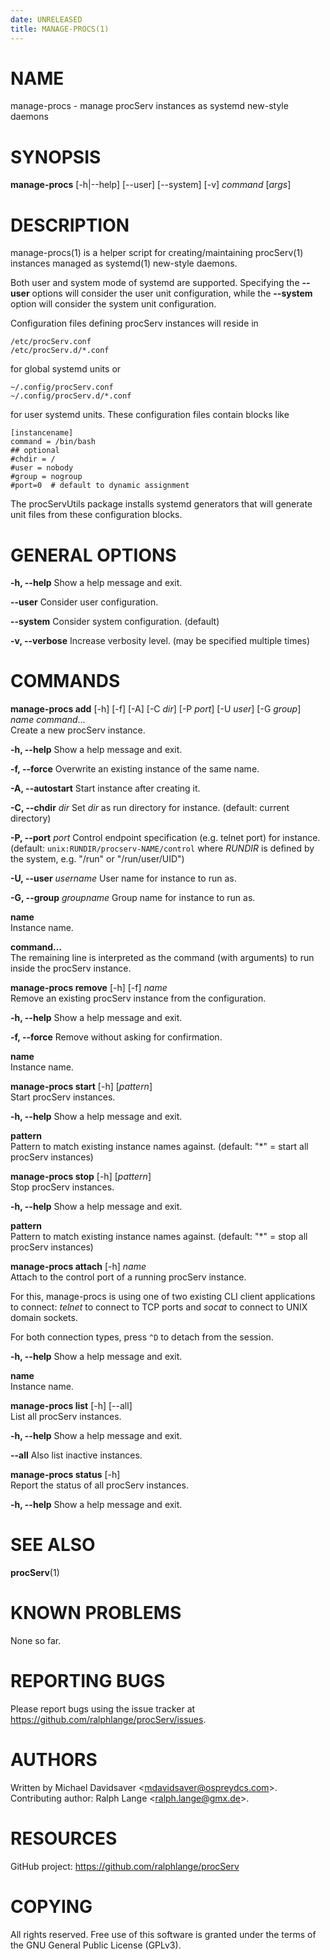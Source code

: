 ```yaml
---
date: UNRELEASED
title: MANAGE-PROCS(1)
---
```


# NAME

manage-procs - manage procServ instances as systemd new-style daemons

# SYNOPSIS

**manage-procs** \[-h\|--help\] \[--user\] \[--system\] \[-v\] *command*
\[*args*\]

# DESCRIPTION

manage-procs(1) is a helper script for creating/maintaining procServ(1)
instances managed as systemd(1) new-style daemons.

Both user and system mode of systemd are supported. Specifying the
**--user** options will consider the user unit configuration, while
the **--system** option will consider the system unit configuration.

Configuration files defining procServ instances will reside in

    /etc/procServ.conf
    /etc/procServ.d/*.conf

for global systemd units or

    ~/.config/procServ.conf
    ~/.config/procServ.d/*.conf

for user systemd units. These configuration files contain blocks like

    [instancename]
    command = /bin/bash
    ## optional
    #chdir = /
    #user = nobody
    #group = nogroup
    #port=0  # default to dynamic assignment

The procServUtils package installs systemd generators that will generate
unit files from these configuration blocks.

# GENERAL OPTIONS

**-h, --help**
Show a help message and exit.

**--user**
Consider user configuration.

**--system**
Consider system configuration. (default)

**-v, --verbose**
Increase verbosity level. (may be specified multiple times)

# COMMANDS

**manage-procs add** \[-h\] \[-f\] \[-A\] \[-C *dir*\] \[-P *port*\] \[-U *user*\] \[-G *group*\] *name* *command*…​  
Create a new procServ instance.

**-h, --help**
Show a help message and exit.

**-f, --force**
Overwrite an existing instance of the same name.

**-A, --autostart**
Start instance after creating it.

**-C, --chdir** *dir*
Set *dir* as run directory for instance. (default: current directory)

**-P, --port** *port*
Control endpoint specification (e.g. telnet port) for instance.
(default: `unix:RUNDIR/procserv-NAME/control` where *RUNDIR* is
defined by the system, e.g. "/run" or "/run/user/UID")

**-U, --user** *username*
User name for instance to run as.

**-G, --group** *groupname*
Group name for instance to run as.

**name**  
Instance name.

**command…​**  
The remaining line is interpreted as the command (with arguments) to run
inside the procServ instance.

**manage-procs remove** \[-h\] \[-f\] *name*  
Remove an existing procServ instance from the configuration.

**-h, --help**
Show a help message and exit.

**-f, --force**
Remove without asking for confirmation.

**name**  
Instance name.

**manage-procs start** \[-h\] \[*pattern*\]  
Start procServ instances.

**-h, --help**
Show a help message and exit.

**pattern**  
Pattern to match existing instance names against. (default: "\*" = start
all procServ instances)

**manage-procs stop** \[-h\] \[*pattern*\]  
Stop procServ instances.

**-h, --help**
Show a help message and exit.

**pattern**  
Pattern to match existing instance names against. (default: "\*" = stop
all procServ instances)

**manage-procs attach** \[-h\] *name*  
Attach to the control port of a running procServ instance.

For this, manage-procs is using one of two existing CLI client
applications to connect: *telnet* to connect to TCP ports and *socat* to
connect to UNIX domain sockets.

For both connection types, press `^D` to detach from the session.

**-h, --help**
Show a help message and exit.

**name**  
Instance name.

**manage-procs list** \[-h\] \[--all\]  
List all procServ instances.

**-h, --help**
Show a help message and exit.

**--all**
Also list inactive instances.

**manage-procs status** \[-h\]  
Report the status of all procServ instances.

**-h, --help**
Show a help message and exit.

# SEE ALSO

**procServ**(1)

# KNOWN PROBLEMS

None so far.

# REPORTING BUGS

Please report bugs using the issue tracker at
<https://github.com/ralphlange/procServ/issues>.

# AUTHORS

Written by Michael Davidsaver \<<mdavidsaver@ospreydcs.com>\>.
Contributing author: Ralph Lange \<<ralph.lange@gmx.de>\>.

# RESOURCES

GitHub project: <https://github.com/ralphlange/procServ>

# COPYING

All rights reserved. Free use of this software is granted under the
terms of the GNU General Public License (GPLv3).
